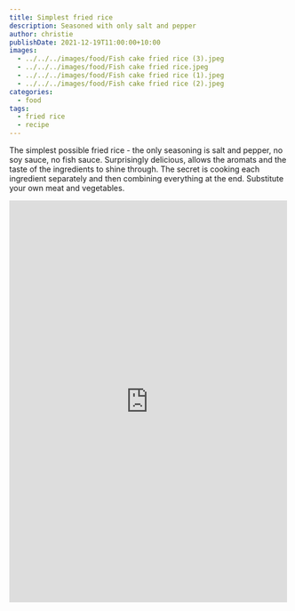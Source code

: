 ```yaml
---
title: Simplest fried rice
description: Seasoned with only salt and pepper
author: christie
publishDate: 2021-12-19T11:00:00+10:00
images:
  - ../../../images/food/Fish cake fried rice (3).jpeg
  - ../../../images/food/Fish cake fried rice.jpeg
  - ../../../images/food/Fish cake fried rice (1).jpeg
  - ../../../images/food/Fish cake fried rice (2).jpeg
categories:
  - food
tags:
  - fried rice
  - recipe
---
```

The simplest possible fried rice - the only seasoning is salt and pepper, no soy sauce, no fish sauce. Surprisingly delicious, allows the aromats and the taste of the ingredients to shine through. The secret is cooking each ingredient separately and then combining everything at the end. Substitute your own meat and vegetables.

<iframe src="https://www.facebook.com/plugins/post.php?href=https%3A%2F%2Fwww.facebook.com%2Fchris1.tham%2Fposts%2Fpfbid02GQvPmMVKgt4zi3FT65PsxLSB3XZXvRtB4B8DvueRSjJW7toGFqe7PfeQfURhkQ6ul&show_text=true&width=500" width="500" height="723" style="border:none;overflow:hidden" scrolling="no" frameborder="0" allowfullscreen="true" allow="autoplay; clipboard-write; encrypted-media; picture-in-picture; web-share"></iframe>
